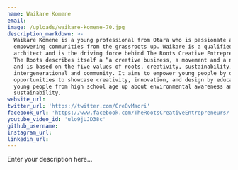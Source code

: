```yaml
---
name: Waikare Komene
email:
image: /uploads/waikare-komene-70.jpg
description_markdown: >-
  Waikare Komene is a young professional from Otara who is passionate about
  empowering communities from the grassroots up. Waikare is a qualified
  architect and is the driving force behind The Roots Creative Entrepreneurs.
  The Roots describes itself a “a creative business, a movement and a network,”
  and is based on the five values of roots, creativity, sustainability,
  intergenerational and community. It aims to empower young people by developing
  opportunities to showcase creativity, innovation, and design by educating
  young people from high school age up about environmental awareness and
  sustainability.
website_url:
twitter_url: 'https://twitter.com/Cre8vMaori'
facebook_url: 'https://www.facebook.com/TheRootsCreativeEntrepreneurs/'
youtube_video_id: 'ulo9jUJD38c'
github_username:
instagram_url:
linkedin_url:
---
```


Enter your description here...
